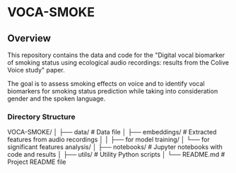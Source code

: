 # VOCA-SMOKE

## Overview

This repository contains the data and code for the "Digital vocal biomarker of smoking status using ecological audio recordings: results from the Colive Voice study" paper.

The goal is to assess smoking effects on voice and to identify vocal biomarkers 
for smoking status prediction while taking into consideration gender and the spoken language.

### Directory Structure

VOCA-SMOKE/
│
├──  data/ # Data file
│
├──  embeddings/ # Extracted features from audio recordings
│
│  ├──  for model training/
│  └──  for significant features analysis/
│
├──  notebooks/ # Jupyter notebooks with code and results
│
├──  utils/ # Utility Python scripts
│
└──  README.md # Project README file
